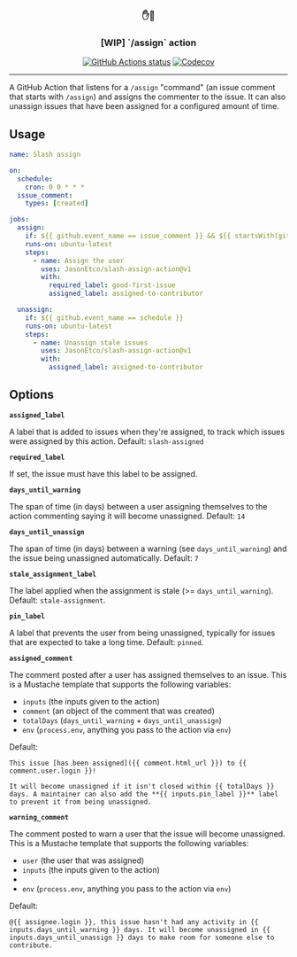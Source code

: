 <h3 align="center">✋💪</h3>
<h3 align="center">[WIP] `/assign` action</h3>

<p align="center"><a href="https://github.com/JasonEtco/slash-assign-action"><img alt="GitHub Actions status" src="https://github.com/JasonEtco/slash-assign-action/workflows/CI/badge.svg"></a> <a href="https://codecov.io/gh/JasonEtco/slash-assign-action/"><img src="https://badgen.now.sh/codecov/c/github/JasonEtco/slash-assign-action" alt="Codecov"></a></p>

---

A GitHub Action that listens for a `/assign` "command" (an issue comment that starts with `/assign`) and assigns the commenter to the issue. It can also unassign issues that have been assigned for a configured amount of time.

## Usage

```yaml
name: Slash assign

on:
  schedule:
    cron: 0 0 * * *
  issue_comment:
    types: [created]

jobs:
  assign:
    if: ${{ github.event_name == issue_comment }} && ${{ startsWith(github.event.comment.body, "/assign") }}
    runs-on: ubuntu-latest
    steps:
      - name: Assign the user
        uses: JasonEtco/slash-assign-action@v1
        with:
          required_label: good-first-issue
          assigned_label: assigned-to-contributor

  unassign:
    if: ${{ github.event_name == schedule }}
    runs-on: ubuntu-latest
    steps:
      - name: Unassign stale issues
        uses: JasonEtco/slash-assign-action@v1
        with:
          assigned_label: assigned-to-contributor
```

## Options

**`assigned_label`**

A label that is added to issues when they're assigned, to track which issues were assigned by this action. Default: `slash-assigned`

**`required_label`**

If set, the issue must have this label to be assigned.

**`days_until_warning`**

The span of time (in days) between a user assigning themselves to the action commenting saying it will become unassigned. Default: `14`

**`days_until_unassign`**

The span of time (in days) between a warning (see `days_until_warning`) and the issue being unassigned automatically. Default: `7`

**`stale_assignment_label`**

The label applied when the assignment is stale (>= `days_until_warning`). Default: `stale-assignment`.

**`pin_label`**

A label that prevents the user from being unassigned, typically for issues that are expected to take a long time. Default: `pinned`.

**`assigned_comment`**

The comment posted after a user has assigned themselves to an issue. This is a Mustache template that supports the following variables:

* `inputs` (the inputs given to the action)
* `comment` (an object of the comment that was created)
* `totalDays` (`days_until_warning` + `days_until_unassign`)
* `env` (`process.env`, anything you pass to the action via `env`)

Default:

```
This issue [has been assigned]({{ comment.html_url }}) to {{ comment.user.login }}!

It will become unassigned if it isn't closed within {{ totalDays }} days. A maintainer can also add the **{{ inputs.pin_label }}** label to prevent it from being unassigned.
```

**`warning_comment`**

The comment posted to warn a user that the issue will become unassigned. This is a Mustache template that supports the following variables: 

* `user` (the user that was assigned)
* `inputs` (the inputs given to the action)</li> <li>
* `env` (`process.env`, anything you pass to the action via `env`)

Default:

```
@{{ assignee.login }}, this issue hasn't had any activity in {{ inputs.days_until_warning }} days. It will become unassigned in {{ inputs.days_until_unassign }} days to make room for someone else to contribute.
```
